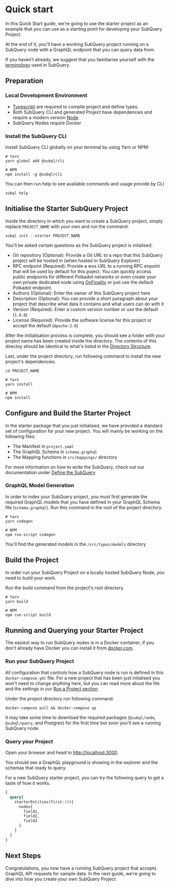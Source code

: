 # Quick start

In this Quick Start guide, we're going to use the starter project as an example that you can use as a starting point for developing your SubQuery Project.

At the end of it, you'll have a working SubQuery project running on a SubQuery node with a GraphQL endpoint that you can query data from.

If you haven't already, we suggest that you familiarise yourself with the [terminology](../#terminology) used in SubQuery.

## Preparation

### Local Development Environment

- [Typescript](https://www.typescriptlang.org/) are required to compile project and define types.  
- Both SubQuery CLI and generated Project have dependencies and require a modern version [Node](https://nodejs.org/en/).
- SubQuery Nodes require Docker
     

### Install the SubQuery CLI

Install SubQuery CLI globally on your terminal by using Yarn or NPM:
```shell
# Yarn
yarn global add @subql/cli

# NPM
npm install -g @subql/cli
```

You can then run help to see available commands and usage provide by CLI
```shell
subql help
```

## Initialise the Starter SubQuery Project

Inside the directory in which you want to create a SubQuery project, simply replace `PROJECT_NAME` with your own and run the command:
```shell
subql init --starter PROJECT_NAME
```
You'll be asked certain questions as the SubQuery project is initalised:
- Git repository (Optional): Provide a Git URL to a repo that this SubQuery project will be hosted in (when hosted in SubQuery Explorer)
- RPC endpoint (Required): Provide a wss URL to a running RPC enpoint that will be used by default for this poject. You can quickly access public endpoints for different Polkadot networks or even create your own private dedicated node using [OnFinality](https://app.onfinality.io) or just use the default Polkadot endpoint.
- Authors (Optional): Enter the owner of this SubQuery project here
- Description (Optional): You can provide a short paragraph about your project that describe what data it contains and what users can do with it
- Version (Required): Enter a custom version number or use the default (`1.0.0`)
- License (Required): Provide the software license for this project or accept the default (`Apache-2.0`)

After the initialisation process is complete, you should see a folder with your project name has been created inside the directory. The contents of this directoy should be identical to what's listed in the [Directory Structure](/create/directory_structure).

Last, under the project directory, run following command to install the new project's dependencies.
```shell
cd PROJECT_NAME

# Yarn
yarn install

# NPM
npm install
```

## Configure and Build the Starter Project

In the starter package that you just initialised, we have provided a standard set of  configuration for your new project. You will mainly be working on the following files:
- The Manifest in `project.yaml`
- The GraphQL Schema in `schema.graphql`
- The Mapping functions in `src/mappings/` directory

For more information on how to write the SubQuery, check out our documentation under [Define the SubQuery](/create/define_a_subquery) 

### GraphQL Model Generation

In order to index your SubQuery project, you must first generate the required GraphQL models that you have defined in your GraphQL Schema file (`schema.graphql`). Run this command in the root of the project directory.
```shell
# Yarn
yarn codegen

# NPM 
npm run-script codegen
```

You'll find the generated models in the `/src/types/models` directory

## Build the Project

In order run your SubQuery Project on a locally hosted SubQuery Node, you need to build your work.

Run the build command from the project's root directory.
```shell
# Yarn
yarn build

# NPM
npm run-script build
```

## Running and Querying your Starter Project

The easiest way to run SubQuery nodes is in a Docker container, if you don't already have Docker you can install it from [docker.com](https://docs.docker.com/get-docker/).

### Run your SubQuery Project

All configuration that controls how a SubQuery node is run is defined in this `docker-compose.yml` file. For a new project that has been just initalised you won't need to change anything here, but you can read more about the file and the settings in our [Run a Project section](./run/indexing_query)

Under the project directory run following command:
```shell
docker-compose pull && docker-compose up
```
It may take some time to download the required packages (`@subql/node`, `@subql/query`, and Postgres) for the first time but soon you'll see a running SubQuery node.

### Query your Project

Open your browser and head to [http://localhost:3000](http://localhost:3000).

You should see a GraphQL playground is showing in the explorer and the schemas that ready to query.

For a new SubQuery starter project, you can try the following query to get a taste of how it works.

````graphql
{
  query{
    starterEntities(first:10){
      nodes{
        field1,
        field2,
        field3
      }
    }
  }
}
````

## Next Steps

Congratulations, you now have a running SubQuery project that accepts GraphQL API requests for sample data. In the next guide, we're going to dive into how you create your own SubQuery Project. 

